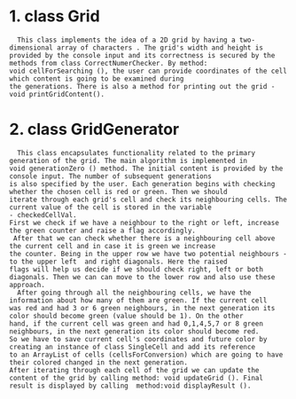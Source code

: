 # 1. class Grid

      This class implements the idea of a 2D grid by having a two-dimensional array of characters . The grid's width and height is
    provided by the console input and its correctness is secured by the methods from class CorrectNumerChecker. By method:
    void cellForSearching (), the user can provide coordinates of the cell which content is going to be examined during
    the generations. There is also a method for printing out the grid - void printGridContent().

# 2. class GridGenerator

      This class encapsulates functionality related to the primary generation of the grid. The main algorithm is implemented in
    void generationZero () method. The initial content is provided by the console input. The number of subsequent generations
    is also specified by the user. Each generation begins with checking whether the chosen cell is red or green. Then we should
    iterate through each grid's cell and check its neighbouring cells. The current value of the cell is stored in the variable
    - checkedCellVal.
    First we check if we have a neighbour to the right or left, increase the green counter and raise a flag accordingly.
     After that we can check whether there is a neighbouring cell above the current cell and in case it is green we increase 
    the counter. Being in the upper row we have two potential neighbours - to the upper left  and right diagonals. Here the raised 
    flags will help us decide if we should check right, left or both diagonals. Then we can can move to the lower row and also use these 
    approach. 
      After going through all the neighbouring cells, we have the information about how many of them are green. If the current cell
    was red and had 3 or 6 green neighbours, in the next generation its color should become green (value should be 1). On the other
    hand, if the current cell was green and had 0,1,4,5,7 or 8 green neighbours, in the next generation its color should become red.
    So we have to save current cell's coordinates and future color by creating an instance of class SingleCell and add its reference
    to an ArrayList of cells (cellsForConversion) which are going to have their colored changed in the next generation.
    After iterating through each cell of the grid we can update the content of the grid by calling method: void updateGrid (). Final result is displayed by calling  method:void displayResult ().
